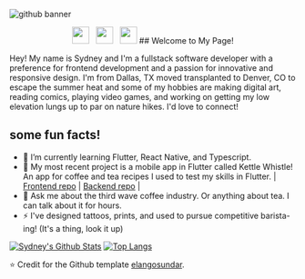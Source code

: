 ![github banner](https://pbs.twimg.com/media/Eq1icFsUYAADLGW?format=jpg&name=4096x4096)

<p align='center'>
<a href="https://twitter.com/GoldbergDev"><img height="30" src="https://github.com/stephenajulu/WaylonWalker/blob/main/icon/twitter.png?raw=true"></a>&nbsp;&nbsp;
<a href="https://the-golden-olive.medium.com/"><img height="30" src="https://encrypted-tbn0.gstatic.com/images?q=tbn:ANd9GcREU-_gpp8HOkxw6zymWkPKRcAHda7pDPZj2A&usqp=CAU?raw=true"></a>&nbsp;&nbsp;
<a href="https://www.linkedin.com/in/sydney-goldberg-32b9751b0/"><img height="30" src="https://github.com/stephenajulu/WaylonWalker/blob/main/icon/linkedin.png?raw=true"></a>
## Welcome to My Page!
</p>
Hey! My name is Sydney and I'm a fullstack software developer with a preference for frontend development and a passion for innovative and responsive design. I'm from Dallas, TX moved transplanted to Denver, CO to escape the summer heat and some of my hobbies are making digital art, reading comics, playing video games, and working on getting my low elevation lungs up to par on nature hikes. I'd love to connect!   

## some fun facts!
- 🌱 I’m currently learning Flutter, React Native, and Typescript.
- 🔭 My most recent project is a mobile app in Flutter called Kettle Whistle! An app for coffee and tea recipes I used to test my skills in Flutter.
  | [Frontend repo](https://github.com/sydneygold/kettle_whistle_fe) | [Backend repo](https://github.com/sydneygold/kettle-whistle-be) |
- 💬 Ask me about the third wave coffee industry. Or anything about tea. I can talk about it for hours.
- ⚡ I've designed tattoos, prints, and used to pursue competitive barista-ing! (It's a thing, look it up)


[![Sydney's Github Stats](https://github-readme-stats.vercel.app/api?username=sydneygold&show_icons=true&theme=cobalt)](https://github.com/anuraghazra/github-readme-stats)
[![Top Langs](https://github-readme-stats.vercel.app/api/top-langs/?username=anuraghazra&layout=compact)](https://github.com/anuraghazra/github-readme-stats)


⭐️ Credit for the Github template [elangosundar](https://github.com/elangosundar/awesome-README-templates).
